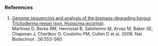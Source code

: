 ### References

1.  [Genome sequencing and analysis of the biomass-degrading fungus
    Trichoderma reesei (syn. Hypocrea
    jecorina)](http://europepmc.org/abstract/MED/18454138).\
    Martinez D, Berka RM, Henrissat B, Saloheimo M, Arvas M, Baker SE,
    Chapman J, Chertkov O, Coutinho PM, Cullen D et al. 2008. Nat.
    Biotechnol.. 26:553-560.
